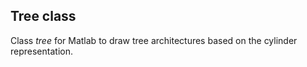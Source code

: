 ## Tree class

Class *tree* for Matlab to draw tree architectures based on the cylinder representation.
